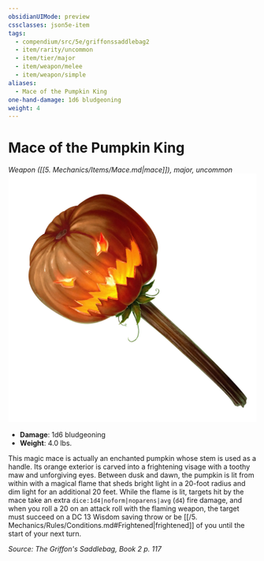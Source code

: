 ```yaml
---
obsidianUIMode: preview
cssclasses: json5e-item
tags:
  - compendium/src/5e/griffonssaddlebag2
  - item/rarity/uncommon
  - item/tier/major
  - item/weapon/melee
  - item/weapon/simple
aliases:
  - Mace of the Pumpkin King
one-hand-damage: 1d6 bludgeoning
weight: 4
---
```

# Mace of the Pumpkin King
*Weapon ([[5. Mechanics/Items/Mace.md\|mace]]), major, uncommon*  
![](https://raw.githubusercontent.com/TheGiddyLimit/homebrew-img/main/img/GriffonsSaddlebag2/Items/Mace-of-the-Pumpkin-King.webp#right)  

- **Damage**: 1d6 bludgeoning
- **Weight**: 4.0 lbs.

This magic mace is actually an enchanted pumpkin whose stem is used as a handle. Its orange exterior is carved into a frightening visage with a toothy maw and unforgiving eyes. Between dusk and dawn, the pumpkin is lit from within with a magical flame that sheds bright light in a 20-foot radius and dim light for an additional 20 feet. While the flame is lit, targets hit by the mace take an extra `dice:1d4|noform|noparens|avg` (`d4`) fire damage, and when you roll a 20 on an attack roll with the flaming weapon, the target must succeed on a DC 13 Wisdom saving throw or be [[/5. Mechanics/Rules/Conditions.md#Frightened\|frightened]] of you until the start of your next turn.

*Source: The Griffon's Saddlebag, Book 2 p. 117*
